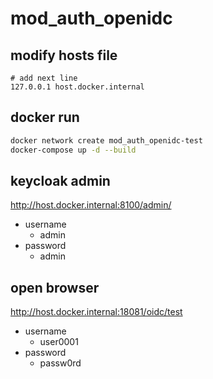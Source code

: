 # mod_auth_openidc

## modify hosts file

```
# add next line
127.0.0.1 host.docker.internal
```

## docker run

```bash
docker network create mod_auth_openidc-test
docker-compose up -d --build
```

## keycloak admin

http://host.docker.internal:8100/admin/

- username
  - admin
- password
  - admin

## open browser

http://host.docker.internal:18081/oidc/test

- username
  - user0001
- password
  - passw0rd
